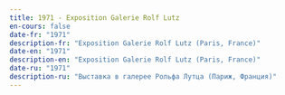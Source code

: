 ```yaml
---
title: 1971 - Exposition Galerie Rolf Lutz
en-cours: false
date-fr: "1971"
description-fr: "Exposition Galerie Rolf Lutz (Paris, France)"
date-en: "1971"
description-en: "Exposition Galerie Rolf Lutz (Paris, France)"
date-ru: "1971"
description-ru: "Выставка в галерее Рольфа Лутца (Париж, Франция)"
---
```

